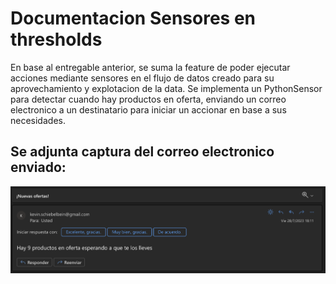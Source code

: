 # Documentacion Sensores en thresholds


En base al entregable anterior, se suma la feature de poder ejecutar acciones mediante sensores en el flujo de datos creado para su aprovechamiento y explotacion de la data.
Se implementa un PythonSensor para detectar cuando hay productos en oferta, enviando un correo electronico a un destinatario para iniciar un accionar en base a sus necesidades.

## Se adjunta captura del correo electronico enviado:

![Screen correo enviado](correo_enviado_exito.png)